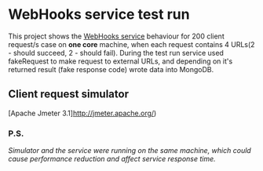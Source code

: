 # WebHooks service test run

This project shows the [WebHooks service](https://github.com/Serob/WebHooks) behaviour for 200 client request/s case on **one core** machine, when each request contains 4 URLs(2 - should succeed, 2 - should fail).
During the test run service used fakeRequest to make request to external URLs, and depending on it's returned result (fake response code) wrote data into MongoDB.

## Client request simulator
[Apache Jmeter 3.1]http://jmeter.apache.org/) 

### P.S.
*Simulator and the service were running on the same machine, which could cause performance reduction and affect service response time.*